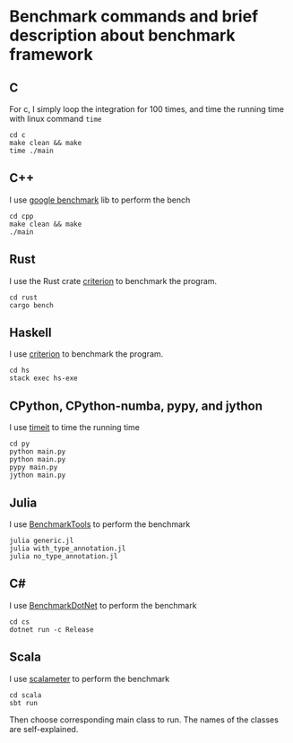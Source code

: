 # Benchmark commands and brief description about benchmark framework

## C
For c, I simply loop the integration for 100 times, and time the running time with linux command ```time```
```
cd c
make clean && make
time ./main
```

## C++
I use [google benchmark](https://github.com/google/benchmark) lib to perform the bench
```
cd cpp
make clean && make
./main
```

## Rust
I use the Rust crate [criterion](https://crates.io/crates/criterion) to benchmark the program.
```
cd rust
cargo bench
```

## Haskell
I use [criterion](https://hackage.haskell.org/package/criterion) to benchmark the program.
```
cd hs
stack exec hs-exe
```
## CPython, CPython-numba, pypy, and jython
I use [timeit](https://docs.python.org/3.7/library/timeit.html) to time the running time
```
cd py
python main.py
python main.py
pypy main.py
jython main.py
```
## Julia
I use [BenchmarkTools](https://github.com/JuliaCI/BenchmarkTools.jl) to perform the benchmark
```
julia generic.jl
julia with_type_annotation.jl
julia no_type_annotation.jl
```
## C#
I use [BenchmarkDotNet](https://benchmarkdotnet.org/articles/overview.html) to perform the benchmark
```
cd cs
dotnet run -c Release
```
## Scala
I use [scalameter](https://scalameter.github.io/) to perform the benchmark
```
cd scala
sbt run
```
Then choose corresponding main class to run. The names of the classes are self-explained.
